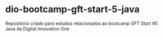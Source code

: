 # dio-bootcamp-gft-start-5-java
Repositório criado para estudos relacionados ao bootcamp GFT Start #5 Java da Digital Innovation One
